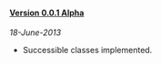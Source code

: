 #### [Version 0.0.1 Alpha](https://github.com/ForallFramework/wrap.package/tree/0.0.1-alpha)
_18-June-2013_

* Successible classes implemented.
